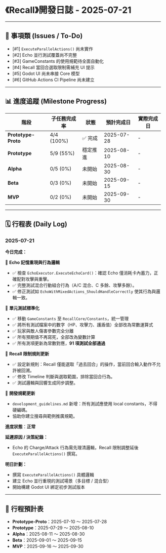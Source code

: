 # 《Recall》開發日誌 - 2025-07-21

---

## 📌 事項類 (Issues / To-Do)
- [#1] `ExecuteParallelActions()` 尚未實作
- [#2] Echo 並行測試覆蓋尚不完整
- [#3] GameConstants 的使用規範待全面自動化
- [#4] Recall 當回合選取限制需補充 UI 提示
- [#5] Godot UI 尚未串接 Core 模型
- [#6] GitHub Actions CI Pipeline 尚未建立

---

## 📊 進度追蹤 (Milestone Progress)

| 階段                | 子任務完成率 | 狀態     | 預計完成日 | 實際完成日 |
|---------------------|--------------|----------|------------|------------|
| **Prototype-Proto** | 4/4 (100%)   | ✅ 完成  | 2025-07-28 | -          |
| **Prototype**       | 5/9 (55%)    | 穩定推進 | 2025-08-10 | -          |
| **Alpha**           | 0/5 (0%)     | 未開始   | 2025-08-30 | -          |
| **Beta**            | 0/3 (0%)     | 未開始   | 2025-09-15 | -          |
| **MVP**             | 0/2 (0%)     | 未開始   | 2025-09-30 | -          |

---

## 🗓 行程表 (Daily Log)

### 2025-07-21

**今日完成：**

🧠 **Echo 記憶重現與行為邏輯**
- ✅ 檢查 `EchoExecutor.ExecuteEchoCard()`：確認 Echo 僅消耗卡內蓄力，正確配對攻擊與重擊。
- ✅ 完整測試混合行動組合行為（A/C 混合、C 多餘、攻擊多餘）。
- ✅ 修正測試如 `EchoWithMixedActions_ShouldHandleCorrectly` 使其行為與邏輯一致。

🧪 **單元測試標準化**
- ✅ 移動 `GameConstants` 至 `RecallCore/Constants`，統一管理
- ✅ 將所有測試檔案中的數字（HP、攻擊力、護盾值）全部改為常數運算式
- ✅ 玩家與敵人傷害參數完全分離
- ✅ 所有預期值不再寫死，全部改為變數計算
- ✅ 所有測項更新為常數對應，**91 項測試全部通過**

🔁 **Recall 限制規則更新**
- ✅ 設定新規則：Recall 僅能選取「過去回合」的操作，當前回合輸入動作不允許被回溯。
- ✅ 修改 Timeline 判斷與選取範圍，排除當回合行為。
- ✅ 測試邏輯與回響生成同步調整。

📄 **開發規範更新**
- `development_guidelines.md` 新增：所有測試應使用 local constants，不得硬編碼。
- 協助你建立搜尋與範例推廣規範。

**進度狀態**：**正常**

**延遲原因 / 決策紀錄：**
- Echo 的 Charge/Attack 行為需先理清邏輯，Recall 限制調整延後 `ExecuteParallelActions()` 撰寫。

**明日計劃：**
- 撰寫 `ExecuteParallelActions()` 具體邏輯
- 建立 Echo 並行重現的測試場景（多目標 / 混合型）
- 開始構建 Godot UI 綁定初步測試版本

---

## 📅 行程預計表
- **Prototype-Proto**：2025-07-10 ～ 2025-07-28
- **Prototype**：2025-07-29 ～ 2025-08-10
- **Alpha**：2025-08-11 ～ 2025-08-30
- **Beta**：2025-09-01 ～ 2025-09-15
- **MVP**：2025-09-16 ～ 2025-09-30
